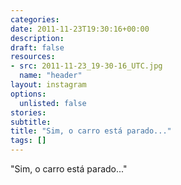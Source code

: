 ```yaml
---
categories:
date: 2011-11-23T19:30:16+00:00
description:
draft: false
resources:
- src: 2011-11-23_19-30-16_UTC.jpg
  name: "header"
layout: instagram
options:
  unlisted: false
stories:
subtitle:
title: "Sim, o carro está parado..."
tags: []
---
```


"Sim, o carro está parado..."
